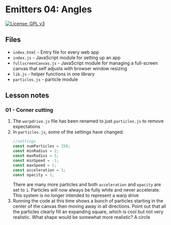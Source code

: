 # Emitters 04: Angles

[![License: GPL v3](https://img.shields.io/badge/License-GPLv3-blue.svg)](https://www.gnu.org/licenses/gpl-3.0)

## Files

* <code>index.html</code> - Entry file for every web app
* <code>index.js</code> - JavaScript module for setting up an app
* <code>fullscreenCanvas.js</code> - JavaScript module for managing a full-screen canvas that self adjusts with browser window resizing
* <code>lib.js</code> - helper functions in one library
* <code>particles.js</code> - particle module

## Lesson notes

### 01 - Corner cutting

1. The <code>warpdrive.js</code> file has been renamed to just <code>particles.js</code> to remove expectations
2. In <code>particles.js</code>, some of the settings have changed:
    ```js
    //settings
    const numParticles = 250;
    const minRadius = 2;
    const maxRadius = 5;
    const minSpeed = -1;
    const maxSpeed = 1;
    const acceleration = 1;
    const opacity = 1;
    ```
    There are many more particles and both <code>acceleration</code> and <code>opacity</code> are set to <code>1</code>. Particles will now always be fully white and never accelerate. This system is no longer intended to represent a warp drive
3. Running the code at this time shows a bunch of particles starting in the center of the canvas then moving away in all directions. Point out that all the particles clearly fill an expanding square, which is cool but not very realistic. What shape would be somewhat more realistic? A circle